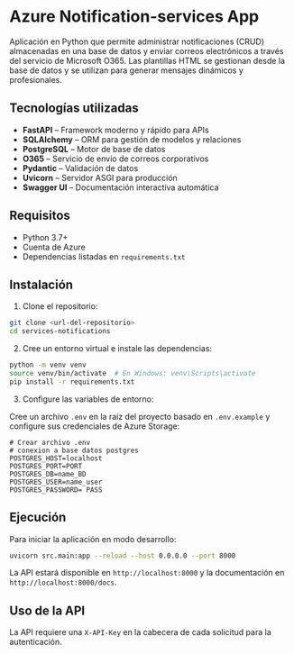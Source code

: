 # Azure Notification-services App
Aplicación en Python que permite administrar notificaciones (CRUD) almacenadas en una base de datos y enviar correos electrónicos a través del servicio de Microsoft O365. Las plantillas HTML se gestionan desde la base de datos y se utilizan para generar mensajes dinámicos y profesionales.

## Tecnologías utilizadas

- **FastAPI** – Framework moderno y rápido para APIs
- **SQLAlchemy** – ORM para gestión de modelos y relaciones
- **PostgreSQL** – Motor de base de datos
- **O365** – Servicio de envío de correos corporativos
- **Pydantic** – Validación de datos
- **Uvicorn** – Servidor ASGI para producción
- **Swagger UI** – Documentación interactiva automática

## Requisitos

- Python 3.7+
- Cuenta de Azure
- Dependencias listadas en `requirements.txt`

## Instalación

1. Clone el repositorio:

```bash
git clone <url-del-repositorio>
cd services-notifications
```

2. Cree un entorno virtual e instale las dependencias:

```bash
python -m venv venv
source venv/bin/activate  # En Windows: venv\Scripts\activate
pip install -r requirements.txt
```

3. Configure las variables de entorno:

Cree un archivo `.env` en la raíz del proyecto basado en `.env.example` y configure sus credenciales de Azure Storage:

```
# Crear archivo .env
# conexion a base datos postgres 
POSTGRES_HOST=localhost
POSTGRES_PORT=PORT
POSTGRES_DB=name_BD
POSTGRES_USER=name_user
POSTGRES_PASSWORD= PASS
```

## Ejecución

Para iniciar la aplicación en modo desarrollo:

```bash
uvicorn src.main:app --reload --host 0.0.0.0 --port 8000
```

La API estará disponible en `http://localhost:8000` y la documentación en `http://localhost:8000/docs`.



## Uso de la API

La API requiere una `X-API-Key` en la cabecera de cada solicitud para la autenticación.

